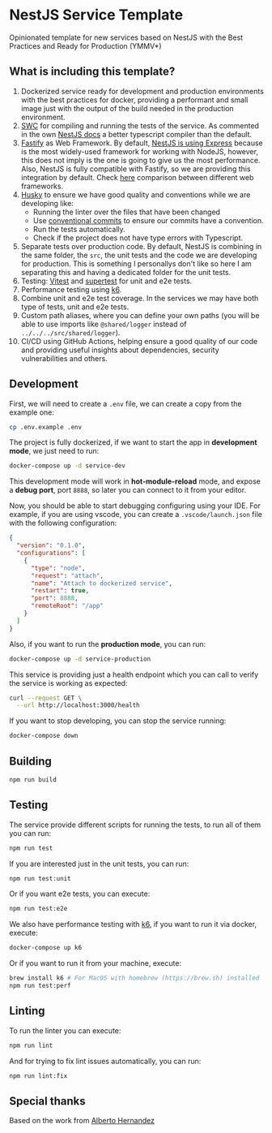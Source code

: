 # NestJS Service Template

Opinionated template for new services based on NestJS with the Best Practices and Ready for Production (YMMV\*)

## What is including this template?

1. Dockerized service ready for development and production environments with the best practices for docker, providing a
   performant and small image just with the output of the build needed in the production environment.
2. [SWC](https://swc.rs/) for compiling and running the tests of the service. As commented in the own [NestJS docs](https://docs.nestjs.com/recipes/swc) a better typescript compiler than the default.
3. [Fastify](https://fastify.dev/) as Web Framework. By default, [NestJS is using Express](https://docs.nestjs.com/techniques/performance) because is the most widely-used framework for working with NodeJS, however, this does not imply is the one is going to give us the most performance. Also, NestJS is fully compatible with Fastify, so we are providing this integration by default. Check [here](https://github.com/fastify/benchmarks#benchmarks) comparison between different web frameworks.
4. [Husky](https://typicode.github.io/husky/) to ensure we have good quality and conventions while we are developing like:
   - Running the linter over the files that have been changed
   - Use [conventional commits](https://www.conventionalcommits.org/en/v1.0.0/) to ensure our commits have a convention.
   - Run the tests automatically.
   - Check if the project does not have type errors with Typescript.
5. Separate tests over production code. By default, NestJS is combining in the same folder, the `src`, the unit tests
   and the code we are developing for production. This is something I personallys don't like so here I am separating this and having a dedicated folder for the unit tests.
6. Testing: [Vitest](https://vitest.dev/) and [supertest](https://github.com/ladjs/supertest) for unit and e2e tests.
7. Performance testing using [k6](https://grafana.com/oss/k6/).
8. Combine unit and e2e test coverage. In the services we may have both type of tests, unit and e2e tests.
9. Custom path aliases, where you can define your own paths (you will be able to use imports like `@shared/logger` instead of `../../../src/shared/logger`).
10. CI/CD using GitHub Actions, helping ensure a good quality of our code and providing useful insights about dependencies, security vulnerabilities and others.

## Development

First, we will need to create a `.env` file, we can create a copy from the example one:

```bash
cp .env.example .env
```

The project is fully dockerized, if we want to start the app in **development mode**, we just need to run:

```bash
docker-compose up -d service-dev
```

This development mode will work in **hot-module-reload** mode, and expose a **debug port**, port `8888`, so later you can connect to it from your editor.

Now, you should be able to start debugging configuring using your IDE. For example, if you are using vscode, you can create a `.vscode/launch.json` file with the following configuration:

```json
{
  "version": "0.1.0",
  "configurations": [
    {
      "type": "node",
      "request": "attach",
      "name": "Attach to dockerized service",
      "restart": true,
      "port": 8888,
      "remoteRoot": "/app"
    }
  ]
}
```

Also, if you want to run the **production mode**, you can run:

```bash
docker-compose up -d service-production
```

This service is providing just a health endpoint which you can call to verify the service is working as expected:

```bash
curl --request GET \
  --url http://localhost:3000/health
```

If you want to stop developing, you can stop the service running:

```bash
docker-compose down
```

## Building

```bash
npm run build
```

## Testing

The service provide different scripts for running the tests, to run all of them you can run:

```bash
npm run test
```

If you are interested just in the unit tests, you can run:

```bash
npm run test:unit
```

Or if you want e2e tests, you can execute:

```bash
npm run test:e2e
```

We also have performance testing with [k6](https://k6.io/), if you want to run it via docker, execute:

```bash
docker-compose up k6
```

Or if you want to run it from your machine, execute:

```bash
brew install k6 # For MacOS with homebrew (https://brew.sh) installed
npm run test:perf
```

## Linting

To run the linter you can execute:

```bash
npm run lint
```

And for trying to fix lint issues automatically, you can run:

```bash
npm run lint:fix
```

## Special thanks

Based on the work from [Alberto Hernandez](https://github.com/AlbertHernandez/nestjs-service-template)
